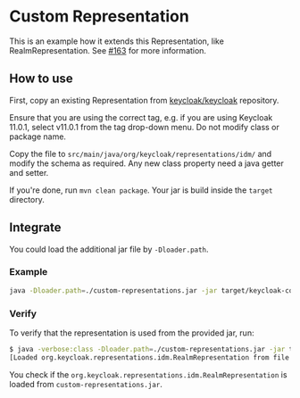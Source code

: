 # Custom Representation

This is an example how it extends this Representation, like RealmRepresentation. See [#163](https://github.com/adorsys/keycloak-config-cli/issues/163) for more information.

## How to use

First, copy an existing Representation
from [keycloak/keycloak](https://github.com/keycloak/keycloak/blob/main/core/src/main/java/org/keycloak/representations/idm/) repository.

Ensure that you are using the correct tag, e.g. if you are using Keycloak 11.0.1, select v11.0.1 from the tag drop-down menu. Do not modify class or
package name.

Copy the file to `src/main/java/org/keycloak/representations/idm/` and modify the schema as required. Any new class property need a java getter and setter.

If you're done, run `mvn clean package`. Your jar is build inside the `target` directory.

## Integrate

You could load the additional jar file by `-Dloader.path`.

### Example

```bash
java -Dloader.path=./custom-representations.jar -jar target/keycloak-config-cli.jar
```

### Verify

To verify that the representation is used from the provided jar, run:

```bash
$ java -verbose:class -Dloader.path=./custom-representations.jar -jar target/keycloak-config-cli.jar |& grep RealmRepresentation
[Loaded org.keycloak.representations.idm.RealmRepresentation from file:.../custom-representations.jar]
```

You check if the `org.keycloak.representations.idm.RealmRepresentation` is loaded from `custom-representations.jar`.
